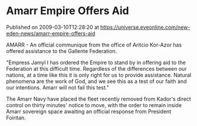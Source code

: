 # Amarr Empire Offers Aid
Published on 2009-03-10T12:28:20 at https://universe.eveonline.com/new-eden-news/amarr-empire-offers-aid

AMARR - An official communique from the office of Aritcio Kor-Azor has offered assistance to the Gallente Federation.  
  
"Empress Jamyl I has ordered the Empire to stand by in offering aid to the Federation at this difficult time. Regardless of the differences between our nations, at a time like this it is only right for us to provide assistance. Natural phenomena are the work of God, and we see this as a test of our faith and our intentions. Amarr will not fail this test."  
  
The Amarr Navy have placed the fleet recently removed from Kador's direct control on thirty minutes' notice to move, with the order to remain inside Amarr sovereign space awaiting an official response from President Foiritan.

